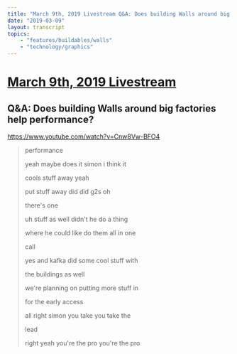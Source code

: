 ```yaml
---
title: "March 9th, 2019 Livestream Q&A: Does building Walls around big factories help performance?"
date: "2019-03-09"
layout: transcript
topics:
    - "features/buildables/walls"
    - "technology/graphics"
---
```

# [March 9th, 2019 Livestream](../2019-03-09.md)
## Q&A: Does building Walls around big factories help performance?
https://www.youtube.com/watch?v=Cnw8Vw-BFO4
> performance
> 
> yeah maybe does it simon i think it
> 
> cools stuff away yeah
> 
> put stuff away did did g2s oh
> 
> there's one
> 
> uh stuff as well didn't he do a thing
> 
> where he could like do them all in one
> 
> call
> 
> yes and kafka did some cool stuff with
> 
> the buildings as well
> 
> we're planning on putting more stuff in
> 
> for the early access
> 
> all right simon you take you take the
> 
> lead
> 
> right yeah you're the pro you're the pro
> 
